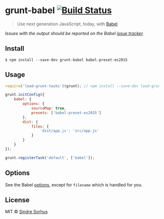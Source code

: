 # grunt-babel [![Build Status](https://travis-ci.org/babel/grunt-babel.svg?branch=master)](https://travis-ci.org/babel/grunt-babel)

> Use next generation JavaScript, today, with [Babel](https://babeljs.io)

*Issues with the output should be reported on the Babel [issue tracker](https://github.com/babel/babel/issues).*


## Install

```
$ npm install --save-dev grunt-babel babel-preset-es2015
```


## Usage

```js
require('load-grunt-tasks')(grunt); // npm install --save-dev load-grunt-tasks

grunt.initConfig({
	babel: {
		options: {
			sourceMap: true,
			presets: ['babel-preset-es2015']
		},
		dist: {
			files: {
				'dist/app.js': 'src/app.js'
			}
		}
	}
});

grunt.registerTask('default', ['babel']);
```


## Options

See the Babel [options](https://babeljs.io/docs/usage/options), except for `filename` which is handled for you.


## License

MIT © [Sindre Sorhus](http://sindresorhus.com)
